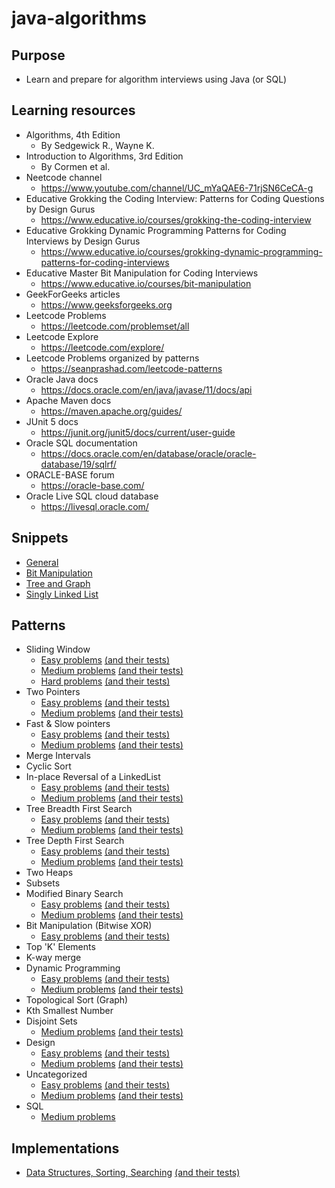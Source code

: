 # java-algorithms

## Purpose 

- Learn and prepare for algorithm interviews using Java (or SQL)

## Learning resources

- Algorithms, 4th Edition 
  - By Sedgewick R., Wayne K.
- Introduction to Algorithms, 3rd Edition 
  - By Cormen et al.
- Neetcode channel
  - https://www.youtube.com/channel/UC_mYaQAE6-71rjSN6CeCA-g
- Educative Grokking the Coding Interview: Patterns for Coding Questions by Design Gurus
  - https://www.educative.io/courses/grokking-the-coding-interview
- Educative Grokking Dynamic Programming Patterns for Coding Interviews by Design Gurus
  - https://www.educative.io/courses/grokking-dynamic-programming-patterns-for-coding-interviews
- Educative Master Bit Manipulation for Coding Interviews
  - https://www.educative.io/courses/bit-manipulation
- GeekForGeeks articles
  - https://www.geeksforgeeks.org
- Leetcode Problems
  - https://leetcode.com/problemset/all
- Leetcode Explore
  - https://leetcode.com/explore/
- Leetcode Problems organized by patterns
  - https://seanprashad.com/leetcode-patterns
- Oracle Java docs
  - https://docs.oracle.com/en/java/javase/11/docs/api
- Apache Maven docs
  - https://maven.apache.org/guides/
- JUnit 5 docs
  - https://junit.org/junit5/docs/current/user-guide
- Oracle SQL documentation
  - https://docs.oracle.com/en/database/oracle/oracle-database/19/sqlrf/
- ORACLE-BASE forum
  - https://oracle-base.com/
- Oracle Live SQL cloud database
  - https://livesql.oracle.com/

## Snippets

- [General](documents/snippets/GeneralSnippets.md)
- [Bit Manipulation](documents/snippets/BitManipulationSnippets.md)
- [Tree and Graph](documents/snippets/TreeGraphSnippets.md)
- [Singly Linked List](documents/snippets/SinglyLinkedListSnippets.md)

## Patterns

- Sliding Window
  - [Easy problems](src/main/java/com/downvoteit/javaalgorithms/problems/easy/slidingwindow) [(and their tests)](src/test/java/problems/easy/slidingwindow)
  - [Medium problems](src/main/java/com/downvoteit/javaalgorithms/problems/medium/slidingwindow) [(and their tests)](src/test/java/problems/medium/slidingwindow)
  - [Hard problems](src/main/java/com/downvoteit/javaalgorithms/problems/hard/slidingwindow) [(and their tests)](src/test/java/problems/hard/slidingwindow)
- Two Pointers
  - [Easy problems](src/main/java/com/downvoteit/javaalgorithms/problems/easy/twopointers) [(and their tests)](src/test/java/problems/easy/twopointers)
  - [Medium problems](src/main/java/com/downvoteit/javaalgorithms/problems/medium/twopointers) [(and their tests)](src/test/java/problems/medium/twopointers)
- Fast & Slow pointers
  - [Easy problems](src/main/java/com/downvoteit/javaalgorithms/problems/easy/fastslowpointers) [(and their tests)](src/test/java/problems/easy/fastslowpointers)
  - [Medium problems](src/main/java/com/downvoteit/javaalgorithms/problems/medium/fastslowpointers) [(and their tests)](src/test/java/problems/medium/fastslowpointers)
- Merge Intervals
- Cyclic Sort
- In-place Reversal of a LinkedList
  - [Easy problems](src/main/java/com/downvoteit/javaalgorithms/problems/easy/inplacereversal) [(and their tests)](src/test/java/problems/easy/inplacereversal)
  - [Medium problems](src/main/java/com/downvoteit/javaalgorithms/problems/medium/inplacereversal) [(and their tests)](src/test/java/problems/medium/inplacereversal)
- Tree Breadth First Search
  - [Easy problems](src/main/java/com/downvoteit/javaalgorithms/problems/easy/breadthfirstsearch) [(and their tests)](src/test/java/problems/easy/breadthfirstsearch)
  - [Medium problems](src/main/java/com/downvoteit/javaalgorithms/problems/medium/breadthfirstsearch) [(and their tests)](src/test/java/problems/medium/breadthfirstsearch)
- Tree Depth First Search
  - [Easy problems](src/main/java/com/downvoteit/javaalgorithms/problems/easy/depthfirstsearch) [(and their tests)](src/test/java/problems/easy/depthfirstsearch)
  - [Medium problems](src/main/java/com/downvoteit/javaalgorithms/problems/medium/depthfirstsearch) [(and their tests)](src/test/java/problems/medium/depthfirstsearch)
- Two Heaps
- Subsets
- Modified Binary Search
  - [Easy problems](src/main/java/com/downvoteit/javaalgorithms/problems/easy/modifiedbinarysearch) [(and their tests)](src/test/java/problems/easy/modifiedbinarysearch)
  - [Medium problems](src/main/java/com/downvoteit/javaalgorithms/problems/medium/modifiedbinarysearch) [(and their tests)](src/test/java/problems/medium/modifiedbinarysearch)
- Bit Manipulation (Bitwise XOR)
  - [Easy problems](src/main/java/com/downvoteit/javaalgorithms/problems/easy/bitmanipulation) [(and their tests)](src/test/java/problems/easy/bitmanipulation)
- Top 'K' Elements
- K-way merge
- Dynamic Programming
  - [Easy problems](src/main/java/com/downvoteit/javaalgorithms/problems/easy/dynamicprogramming) [(and their tests)](src/test/java/problems/easy/dynamicprogramming)
  - [Medium problems](src/main/java/com/downvoteit/javaalgorithms/problems/medium/dynamicprogramming) [(and their tests)](src/test/java/problems/medium/dynamicprogramming)
- Topological Sort (Graph)
- Kth Smallest Number
- Disjoint Sets
  - [Medium problems](src/main/java/com/downvoteit/javaalgorithms/problems/medium/disjointsets) [(and their tests)](src/test/java/problems/medium/disjointsets)
- Design
  - [Easy problems](src/main/java/com/downvoteit/javaalgorithms/problems/easy/design) [(and their tests)](src/test/java/problems/easy/design)
  - [Medium problems](src/main/java/com/downvoteit/javaalgorithms/problems/medium/design) [(and their tests)](src/test/java/problems/medium/design)
- Uncategorized
  - [Easy problems](src/main/java/com/downvoteit/javaalgorithms/problems/easy/uncategorized) [(and their tests)](src/test/java/problems/easy/uncategorized)
  - [Medium problems](src/main/java/com/downvoteit/javaalgorithms/problems/medium/uncategorized) [(and their tests)](src/test/java/problems/medium/uncategorized)
- SQL
  - [Medium problems](documents/sql/SQLProblemSolutions.md)
  
## Implementations

- [Data Structures, Sorting, Searching](src/main/java/com/downvoteit/javaalgorithms/implementations) [(and their tests)](src/test/java/implementations)
